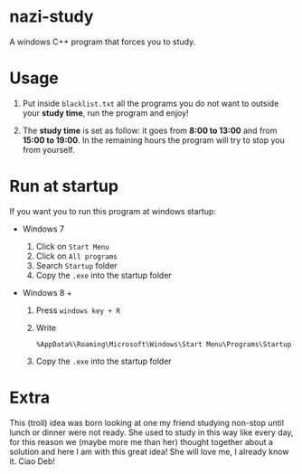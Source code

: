 # nazi-study

A windows C++ program that forces you to study.

# Usage

1. Put inside `blacklist.txt` all the programs you do not want to outside your **study time**, run the program and enjoy!

2. The **study time** is set as follow: it goes from **8:00 to 13:00** and from **15:00 to 19:00**. In the remaining hours the program will try to stop you from yourself.

# Run at startup

If you want you to run this program at windows startup:
- Windows 7
  1. Click on `Start Menu`
  2. Click on `All programs`
  3. Search `Startup` folder
  4. Copy the `.exe` into the startup folder
  
- Windows 8 +
  1. Press `windows key + R`
  2. Write
      
         %AppData%\Roaming\Microsoft\Windows\Start Menu\Programs\Startup

  3. Copy the `.exe` into the startup folder
  
# Extra

This (troll) idea was born looking at one my friend studying non-stop until lunch or dinner were not ready. She used to study in this way like every day, for this reason we (maybe more me than her) thought together about a solution and here I am with this great idea! She will love me, I already know it. Ciao Deb!
